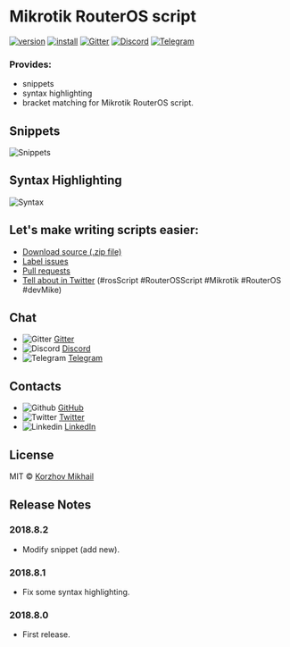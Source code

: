 # Mikrotik RouterOS script
[![version](https://vsmarketplacebadge.apphb.com/version/devMike.mikrotik-routeros-script.svg)][_1]
[![install](https://vsmarketplacebadge.apphb.com/installs-short/devMike.mikrotik-routeros-script.svg)][_1]
[![Gitter](https://img.shields.io/badge/chat-Gitter-brightgreen.svg)][_2]
[![Discord](https://img.shields.io/badge/chat-Discord-brightgreen.svg)][_3]
[![Telegram](https://img.shields.io/badge/chat-Telegram-brightgreen.svg)][_4]

[_1]:https://marketplace.visualstudio.com/items?itemName=devMike.mikrotik-routeros-script
[_2]:https://gitter.im/Mikrotik-RouterOS-script/LetsTalk?utm_source=share-link&utm_medium=link&utm_campaign=share-link
[_3]:https://discordapp.com/channels/488241725085712385/488241725635035139
[_4]:https://t.me/rosscript

### Provides:
- snippets
- syntax highlighting
- bracket matching for Mikrotik RouterOS script.

## Snippets

![Snippets](https://github.com/devMikeUA/vscode_mikrotik_routeros_script/raw/master/images/example.gif)

## Syntax Highlighting

![Syntax](https://github.com/devMikeUA/vscode_mikrotik_routeros_script/raw/master/images/example.png)

## Let's make writing scripts easier:
- [Download source (.zip file)][1]
- [Label issues][2]
- [Pull requests][3]
- [Tell about in Twitter][4] (#rosScript #RouterOSScript #Mikrotik #RouterOS #devMike)

[1]:https://github.com/devMikeUA/vscode_mikrotik_routeros_script/archive/master.zip
[2]:https://github.com/devMikeUA/vscode_mikrotik_routeros_script/issues
[3]:https://github.com/devMikeUA/vscode_mikrotik_routeros_script/pulls
[4]:https://www.twitter.com/home?status=%20%23rosScript%20%23RouterOSScript%20%23Mikrotik%20%23RouterOS%20%23devMike%20Let's%20make%20writing%20scripts%20easier%20%23VSMarketplace%3A%20https%3A%2F%2Fmarketplace.visualstudio.com%2Fitems%3FitemName%3DdevMike.mikrotik-routeros-script

## Chat

- ![Gitter](https://github.com/devMikeUA/vscode_mikrotik_routeros_script/raw/master/.res/gitter_24.png) [Gitter][_2]
- ![Discord](https://github.com/devMikeUA/vscode_mikrotik_routeros_script/raw/master/.res/discord_24.png) [Discord][_3]
- ![Telegram](https://github.com/devMikeUA/vscode_mikrotik_routeros_script/raw/master/.res/telegram_24.png) [Telegram][_4]

## Contacts
- ![Github](https://github.com/devMikeUA/vscode_mikrotik_routeros_script/raw/master/.res/github_24.png) [GitHub](https://github.com/devMikeUA/)
- ![Twitter](https://github.com/devMikeUA/vscode_mikrotik_routeros_script/raw/master/.res/twitter_24.png) [Twitter](https://twitter.com/devMikeUA/)
- ![Linkedin](https://github.com/devMikeUA/vscode_mikrotik_routeros_script/raw/master/.res/linkedin_24.png) [LinkedIn](https://www.linkedin.com/in/devMikeUA/)

## License

MIT © [Korzhov Mikhail](https://github.com/devMikeUA)

## Release Notes

### 2018.8.2
- Modify snippet (add new).
### 2018.8.1
- Fix some syntax highlighting.
### 2018.8.0
- First release.